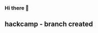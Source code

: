 ### Hi there 👋
## hackcamp - branch created 

<!--
**RamikaDeSilva/RamikaDeSilva** is a ✨ _special_ ✨ repository because its `README.md` (this file) appears on your GitHub profile.

Here are some ideas to get you started:

- 🔭 I’m currently working on learning Lua and more about Python (also planning on learning flutter and Rust)
- 🌱 I’m currently learning about C# at school
- 👯 I’m looking to collaborate on everything 
- 🤔 I’m looking for help with coding scripts in Lua 
- 💬 Ask me about Investing in the Crypto Market/Stock Market
- 📫 How to reach me: @ramikadesilva0@gmail.com, INSTA: ramikadesilva 
- 😄 Pronouns: he/him 
- ⚡ Fun fact: I have double-jointed fingers :)
